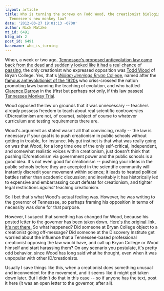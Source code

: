 ```yaml
---
layout: article
title: Who is turning the screws on Todd Wood, the creationist biologist who opposes
  Tennesee's new monkey law?
date: '2012-03-27 19:01:13 -0700'
author: Nick Matzke
mt_id: 6491
blog_id: 2
post_id: 6491
basename: who_is_turning
---
```

When, a week or two ago, [Tennessee's proposed antievolution law came back from the dead and suddenly looked like it had a real chance of passing](http://pandasthumb.org/archives/2012/03/yet-another-sco.html), the only creationist who expressed opposition was [Todd Wood](http://toddcwood.blogspot.com/) of Bryan College.  Yes, that's [_William Jennings Bryan_ College](http://www.bryan.edu/), named after the [famous antievolutionist of the 1920s](http://en.wikipedia.org/wiki/William_Jennings_Bryan) who criss-crossed the nation promoting laws banning the teaching of evolution, and who battled [Clarence Darrow](http://en.wikipedia.org/wiki/Clarence_Darrow) in the (first but perhaps not only, if this law passes) [Tennessee Monkey Trial](http://en.wikipedia.org/wiki/Scopes_Trial).

Wood opposed the law on grounds that it was unnecessary -- teachers already possess freedom to teach about real scientific controversies (ID/creationism are not, of course), subject of course to whatever curriculum and testing requirements there are.

Wood's argument as stated wasn't all that convincing, really -- the law is necessary if your goal is to push creationism in public schools without getting in trouble, for instance.  My gut instinct is that what was really going on was that Wood, for a long time one of the only self-critical, independent, and somewhat realistic voices within creationism, just doesn't think that pushing ID/creationism via government power and the public schools is a good idea.  It's not even good for creationism -- pushing your ideas in the public schools before they are accepted in the scientific community will instantly discredit your movement within science; it leads to heated political battles rather than academic discussion; and inevitably it has historically led to expensive and embarrassing court defeats for creationism, and tighter legal restrictions _against_ teaching creationism.  

So I bet that's what Wood's actual feeling was.  However, he was writing to the governor of Tennessee, so perhaps framing his opposition in terms of necessity was done for that purpose.

However, I suspect that something has changed for Wood, because his posted letter to the governor has been taken down.  [Here's the original link, it's not there.](http://toddcwood.blogspot.com/2012/03/my-letter-to-governor-haslam.html)  So what happened?  Did someone at Bryan College object to a creationist going off-message?  Did someone at the Discovery Institute get worried about the influence that a Tennessee-based professional creationist opposing the law would have, and call up Bryan College or Wood himself and start harassing them?  On any scenario you postulate, it's pretty odd behavior, since Wood has long said what he thought, even when it was unpopular with other ID/creationists.

Usually I save things like this, when a creationist does something unusual and inconvenient for the movement, and it seems like it might get taken down later.  But I didn't do that in this case -- so if anyone has the text, post it here (it was an open letter to the governor, after all).
